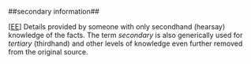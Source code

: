 ##secondary information##

\[[EE](SOURCES.md#EE)\]  Details provided by someone with only secondhand (hearsay) knowledge of the facts. The term *secondary* is also generically used for *tertiary* (thirdhand) and other levels of knowledge even further removed from the original source.
